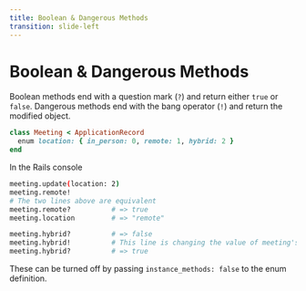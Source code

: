 ```yaml
---
title: Boolean & Dangerous Methods
transition: slide-left
---
```


# Boolean & Dangerous Methods

Boolean methods end with a question mark (`?`) and return either `true` or `false`. Dangerous methods end with the bang operator (`!`) and return the modified object.

```rb {hide|*} filename="app/models/meeting.rb"
class Meeting < ApplicationRecord
  enum location: { in_person: 0, remote: 1, hybrid: 2 }
end
```

In the Rails console

```sh {hide|1|1-3|1-5|1-7|1-8|1-9}
meeting.update(location: 2)
meeting.remote!
# The two lines above are equivalent
meeting.remote?          # => true
meeting.location         # => "remote"

meeting.hybrid?          # => false
meeting.hybrid!          # This line is changing the value of meeting's location attribute from remote to hybrid
meeting.hybrid?          # => true
```

These can be turned off by passing `instance_methods: false` to the enum definition.

<!--
Slide notes
-->

